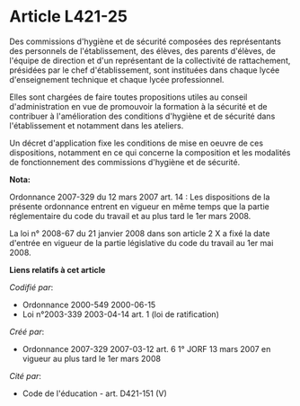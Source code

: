 # Article L421-25

Des commissions d'hygiène et de sécurité composées des représentants des personnels de l'établissement, des élèves, des
parents d'élèves, de l'équipe de direction et d'un représentant de la collectivité de rattachement, présidées par le chef
d'établissement, sont instituées dans chaque lycée d'enseignement technique et chaque lycée professionnel.

Elles sont chargées de faire toutes propositions utiles au conseil d'administration en vue de promouvoir la formation à la
sécurité et de contribuer à l'amélioration des conditions d'hygiène et de sécurité dans l'établissement et notamment dans les
ateliers.

Un décret d'application fixe les conditions de mise en oeuvre de ces dispositions, notamment en ce qui concerne la
composition et les modalités de fonctionnement des commissions d'hygiène et de sécurité.

**Nota:**

Ordonnance 2007-329 du 12 mars 2007 art. 14 : Les dispositions de la présente ordonnance entrent en vigueur en même temps que
la partie réglementaire du code du travail et au plus tard le 1er mars 2008.

La loi n° 2008-67 du 21 janvier 2008 dans son article 2 X a fixé la date d'entrée en vigueur de la partie législative du code
du travail au 1er mai 2008.

**Liens relatifs à cet article**

_Codifié par_:

  - Ordonnance 2000-549 2000-06-15
  - Loi n°2003-339 2003-04-14 art. 1 (loi de ratification)

_Créé par_:

  - Ordonnance 2007-329 2007-03-12 art. 6 1° JORF 13 mars 2007 en vigueur au plus tard le 1er mars 2008

_Cité par_:

  - Code de l'éducation - art. D421-151 (V)
